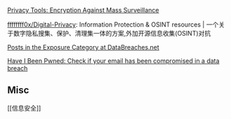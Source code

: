 


[Privacy Tools: Encryption Against Mass Surveillance](https://www.privacytools.io/)


[ffffffff0x/Digital-Privacy](https://github.com/ffffffff0x/Digital-Privacy): Information Protection & OSINT resources | 一个关于数字隐私搜集、保护、清理集一体的方案,外加开源信息收集(OSINT)对抗

[Posts in the Exposure Category at DataBreaches.net](https://www.databreaches.net/category/breach-types/exposure/)

[Have I Been Pwned: Check if your email has been compromised in a data breach](https://haveibeenpwned.com/)


## Misc

[[信息安全]]



